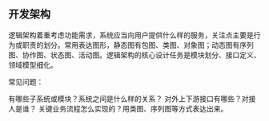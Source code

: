 ## 开发架构

逻辑架构着重考虑功能需求，系统应当向用户提供什么样的服务，关注点主要是行为或职责的划分。常用表达图形，静态图有包图、类图、对象图；动态图有序列图、协作图、状态图、活动图。逻辑架构的核心设计任务是模块划分、接口定义、领域模型细化。

常见问题：

有哪些子系统或模块？系统之间是什么样的关系？
对外上下游接口有哪些？对接人是谁？
关键业务流程怎么实现的？用类图、序列图等方式表达出来。

